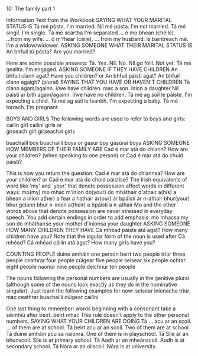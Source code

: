 10: The family part 1

Information Text from the Workbook
SAYING WHAT YOUR MARITAL STATUS IS
Tá mé pósta. I'm married.
Níl mé pósta. I'm not married.
Tá mé singil. I'm single.
Tá mé scartha I'm separated
... ó mo bhean (chéile). ...from my wife.
... ó m'fhear (céile). ... from my husband.
Is baintreach mé. I'm a widow/widower.
ASKING SOMEONE WHAT THEIR MARITAL STATUS IS
An bhfuil tú pósta? Are you married?

Here are some possible answers:
Tá. Yes.
Níl. No.
Níl go fóill. Not yet.
Tá mé geallta. I'm engaged.
ASKING SOMEONE IF THEY HAVE CHILDREN
An bhfuil clann agat? Have you children?
or
An bhfuil páistí agat?
An bhfuil clann agaigh?
(plural)
SAYING THAT YOU HAVE OR HAVEN'T CHILDREN
Tá clann agam/againn. I/we have children.
mac a son.
iníon a daughter
Níl páistí ar bith agam/againn. I/we have no children.
Tá mé ag súil le páiste. I'm expecting a child.
Tá mé ag súil le leanbh. I'm expecting a baby.
Tá mé torrach. I'm pregnant.

BOYS AND GIRLS
The following words are used to refer to boys and girls:
cailín	girl
cailíní	girls
or	
girseach	girl
girseachaí	girls

buachaill	boy
buachaillí	boys
or
gasúr	boy
gasúraí	boys
ASKING SOMEONE HOW MEMBERS OF THEIR FAMILY ARE
Cad é mar atá do chlann? How are your children?
(when speaking to one person)
or
Cad é mar atá do chuid páistí?

This is how you return the question:
Cad é mar atá do chlannsa? How are your children?
or
Cad é mar atá do chuid páistíse?
The Irish equivalents of word like 'my' and 'your' that denote possession affect words in different ways:
mo(my)	mo mhac	m'iníon
do(your)	do mháthair	d'athair
a(his)	a bhean	a iníon
a(her)	a fear	a hathair
ár(our)	ár bpáistí	ár n-athair
bhur(your)	bhur gclann	bhur n-iníon
a(their)	a bpáistí	a n-athair
Mo and the other words above that denote possession are never stressed in everyday speech. You add certain endings in order to add emphasis:
mo mhacsa	my son
do mháthairse	your mother
d'iníonsa	your daughter
ASKING SOMEONE HOW MANY CHILDREN THEY HAVE
Cá mhéad páiste atá agat? How many children have you?
Note that the sigular form of the noun is used after Cá mhéad?
Cá mhéad cáilín atá agat? How many girls have you?

COUNTING PEOPLE
duine amháin	one person
beirt	two people
triúr	three people
ceathrar	four people
cúigear	five people
seisear	six people
ochtar	eight people
naonúr	nine people
deichnúr	ten people

The nouns following the personal numbers are usually in the genitive plural (although some of the nouns look exactly as they do in the nominative singular). Just learn the following examples for now:
seisear iníonacha
triúr mac
ceathrar buachaillí
cúigear cailíní

One last thing to remember: words beginning with a consonant take a séimhiú after beirt.
beirt mhac
This rule doesn't apply to the other personal numbers.
SAYING WHAT YOUR CHILDREN ARE DOING
Tá ... acu ar an scoil. ... of them are at school.
Tá beirt acu ar an scoil. Two of them are at school.
Tá duine amháin acu sa naíonra. One of them is in playschool.
Tá Síle ar an bhunscoil. Síle is at primary school.
Tá Aodh ar an mheánscoil. Aodh is at secondary school.
Tá Nóra ar an ollscoil. Nóra is at university.
